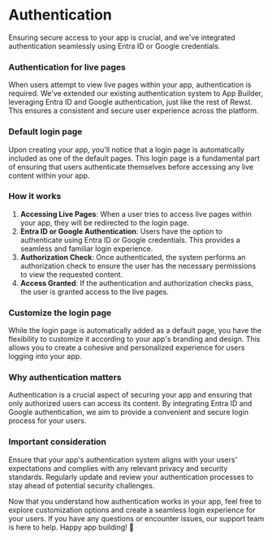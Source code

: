 # Authentication



Ensuring secure access to your app is crucial, and we've integrated authentication seamlessly using Entra ID or Google credentials.

### Authentication for live pages

When users attempt to view live pages within your app, authentication is required. We've extended our existing authentication system to App Builder, leveraging Entra ID and Google authentication, just like the rest of Rewst. This ensures a consistent and secure user experience across the platform.

### Default login page

Upon creating your app, you'll notice that a login page is automatically included as one of the default pages. This login page is a fundamental part of ensuring that users authenticate themselves before accessing any live content within your app.

### How it works

1. **Accessing Live Pages**: When a user tries to access live pages within your app, they will be redirected to the login page.
2. **Entra ID or Google Authentication**: Users have the option to authenticate using Entra ID or Google credentials. This provides a seamless and familiar login experience.
3. **Authorization Check**: Once authenticated, the system performs an authorization check to ensure the user has the necessary permissions to view the requested content.
4. **Access Granted**: If the authentication and authorization checks pass, the user is granted access to the live pages.

### Customize the login page

While the login page is automatically added as a default page, you have the flexibility to customize it according to your app's branding and design. This allows you to create a cohesive and personalized experience for users logging into your app.

### Why authentication matters

Authentication is a crucial aspect of securing your app and ensuring that only authorized users can access its content. By integrating Entra ID and Google authentication, we aim to provide a convenient and secure login process for your users.

### Important consideration

Ensure that your app's authentication system aligns with your users' expectations and complies with any relevant privacy and security standards. Regularly update and review your authentication processes to stay ahead of potential security challenges.

Now that you understand how authentication works in your app, feel free to explore customization options and create a seamless login experience for your users. If you have any questions or encounter issues, our support team is here to help. Happy app building! 🚀

